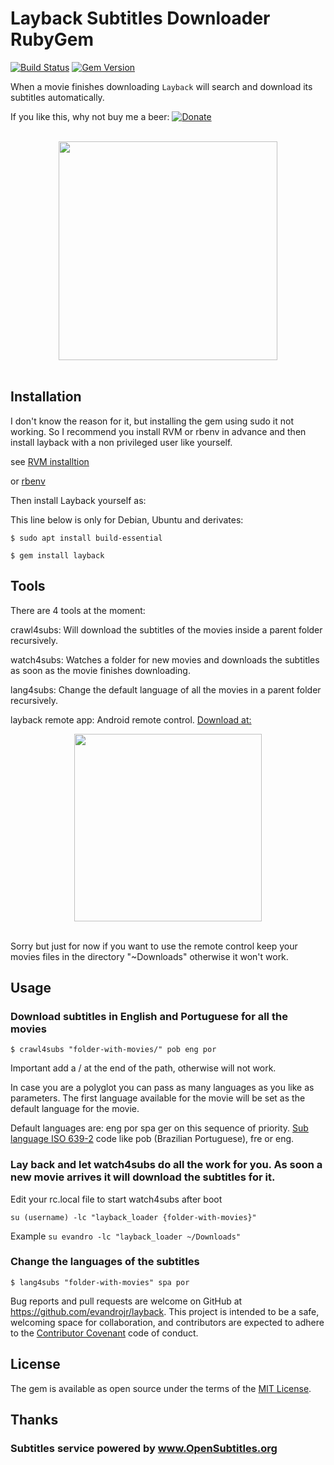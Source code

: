 # Layback Subtitles Downloader RubyGem

[![Build Status](https://secure.travis-ci.org/evandrojr/layback.png)](http://travis-ci.org/evandrojr/layback)
[![Gem Version](https://badge.fury.io/rb/layback.svg)](https://badge.fury.io/rb/layback)

When a movie finishes downloading `Layback` will search and download its subtitles automatically.

<p>If you like this, why not buy me a beer: <a rel="nofollow" href="https://www.paypal.com/cgi-bin/webscr?cmd=_donations&business=evandrojr%40gmail%2ecom&lc=US&item_name=evandro%2eorg&currency_code=USD&bn=PP%2dDonationsBF%3abtn_donateCC_LG%2egif%3aNonHosted"><img src="https://www.paypalobjects.com/en_US/i/btn/btn_donate_LG.gif" alt="Donate"></a><br>
<br></p>

<center>
<img  src="https://raw.github.com/evandrojr/layback/master/media/logo.jpg" height="350" />
</center>
<BR>

## Installation

I don't know the reason for it, but installing the gem using sudo it not working. So I recommend you install RVM or rbenv in advance and then install layback with a non privileged user like yourself.

see [RVM installtion](https://rvm.io/rvm/install)

or [rbenv](https://github.com/rbenv/rbenv)

Then install Layback yourself as:

This line below is only for Debian, Ubuntu and derivates:

    $ sudo apt install build-essential
    
    $ gem install layback

## Tools

There are 4 tools at the moment:

crawl4subs: Will download the subtitles of the movies
inside a parent folder recursively.

watch4subs: Watches a folder for new movies and downloads the subtitles as soon
as the movie finishes downloading.

lang4subs: Change the default language of
all the movies in a parent folder recursively.

layback remote app: Android remote control.
[Download at:]( https://github.com/evandrojr/layback/blob/master/Android_installer/layback_app.apk?raw=true)

<center>
<img  src="https://raw.github.com/evandrojr/layback/master/media/remote_control_screenshot.jpg" height="300" />
</center>
<BR>

Sorry but just for now if you want to use the remote control keep your movies files in the directory "~Downloads" otherwise it won't work.

## Usage

### Download subtitles in English and Portuguese for all the movies  

    $ crawl4subs "folder-with-movies/" pob eng por
    
Important add a / at the end of the path, otherwise will not work. 

In case you are a polyglot you can pass as many languages as you like as parameters. The first language available for the movie will be set as the default language for the movie.

Default languages are: eng por spa ger on this sequence of priority. [Sub language ISO 639-2](https://github.com/byroot/ruby-osdb/blob/master/lib/osdb/language.rb) code like pob (Brazilian Portuguese), fre or eng.

### Lay back and let watch4subs do all the work for you. As soon a new movie arrives it will download the subtitles for it.  

Edit your rc.local file to start watch4subs after boot

    su (username) -lc "layback_loader {folder-with-movies}"  

Example
`su evandro -lc "layback_loader ~/Downloads"`


### Change the languages of the subtitles

    $ lang4subs "folder-with-movies" spa por

Bug reports and pull requests are welcome on GitHub at https://github.com/evandrojr/layback. This project is intended to be a safe, welcoming space for collaboration, and contributors are expected to adhere to the [Contributor Covenant](contributor-covenant.org) code of conduct.

## License

The gem is available as open source under the terms of the [MIT License](http://opensource.org/licenses/MIT).

## Thanks

### Subtitles service powered by www.OpenSubtitles.org
